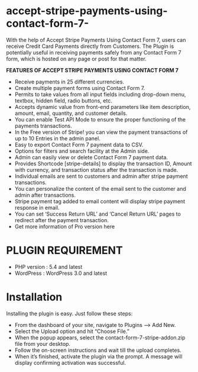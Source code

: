 # accept-stripe-payments-using-contact-form-7-
With the help of Accept Stripe Payments Using Contact Form 7, users can receive Credit Card Payments directly from Customers. The Plugin is potentially useful in receiving payments safely from any Contact Form 7 form, which is hosted on any page or post for that matter.

**FEATURES OF ACCEPT STRIPE PAYMENTS USING CONTACT FORM 7**
- Receive payments in 25 different currencies.
- Create multiple payment forms using Contact Form 7.
- Permits to take values from all input fields including drop-down menu, textbox, hidden field, radio buttons, etc.
- Accepts dynamic value from front-end parameters like item description, amount, email, quantity, and customer details.
- You can enable Test API Mode to ensure the proper functioning of the payments transactions.
- In the Free version of Stripe! you can view the payment transactions of up to 10 Entries in the admin panel.
- Easy to export Contact Form 7 payment data to CSV.
- Options for filters and search facility at the Admin side.
- Admin can easily view or delete Contact Form 7 payment data.
- Provides Shortcode [stripe-details] to display the transaction ID, Amount with currency, and transaction status after the transaction is made.
- Individual emails are sent to customers and admin after stripe payment transactions.
- You can personalize the content of the email sent to the customer and admin after transactions.
- Stripe payment tag added to email content will display stripe payment response in email.
- You can set ‘Success Return URL’ and ‘Cancel Return URL’ pages to redirect after the payment transaction.
- Get more information of Pro version here

# PLUGIN REQUIREMENT
- PHP version : 5.4 and latest
- WordPress : WordPress 3.0 and latest

# Installation
Installing the plugin is easy. Just follow these steps:

- From the dashboard of your site, navigate to Plugins –> Add New.
- Select the Upload option and hit “Choose File.”
-  When the popup appears, select the contact-form-7-stripe-addon.zip file from your desktop.
- Follow the on-screen instructions and wait till the upload completes.
- When it’s finished, activate the plugin via the prompt. A message will display confirming activation was successful.
